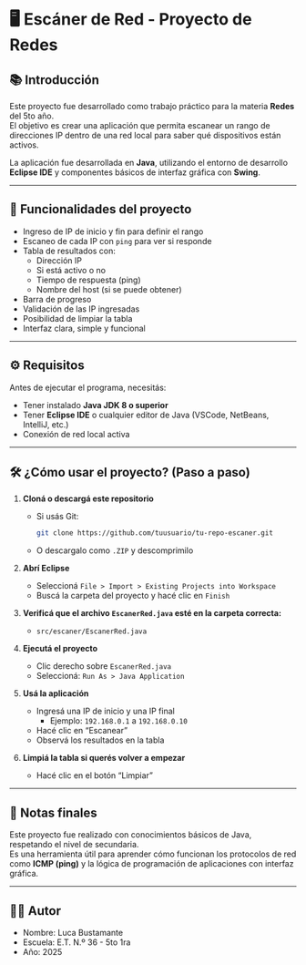 # 🖥️ Escáner de Red - Proyecto de Redes

## 📚 Introducción

Este proyecto fue desarrollado como trabajo práctico para la materia **Redes** del 5to año.  
El objetivo es crear una aplicación que permita escanear un rango de direcciones IP dentro de una red local para saber qué dispositivos están activos.

La aplicación fue desarrollada en **Java**, utilizando el entorno de desarrollo **Eclipse IDE** y componentes básicos de interfaz gráfica con **Swing**.

---

## 🚀 Funcionalidades del proyecto

- Ingreso de IP de inicio y fin para definir el rango
- Escaneo de cada IP con `ping` para ver si responde
- Tabla de resultados con:
  - Dirección IP
  - Si está activo o no
  - Tiempo de respuesta (ping)
  - Nombre del host (si se puede obtener)
- Barra de progreso
- Validación de las IP ingresadas
- Posibilidad de limpiar la tabla
- Interfaz clara, simple y funcional

---

## ⚙️ Requisitos

Antes de ejecutar el programa, necesitás:

- Tener instalado **Java JDK 8 o superior**
- Tener **Eclipse IDE** o cualquier editor de Java (VSCode, NetBeans, IntelliJ, etc.)
- Conexión de red local activa

---

## 🛠️ ¿Cómo usar el proyecto? (Paso a paso)

1. **Cloná o descargá este repositorio**
   - Si usás Git:
     ```bash
     git clone https://github.com/tuusuario/tu-repo-escaner.git
     ```
   - O descargalo como `.ZIP` y descomprimilo

2. **Abrí Eclipse**
   - Seleccioná `File > Import > Existing Projects into Workspace`
   - Buscá la carpeta del proyecto y hacé clic en `Finish`

3. **Verificá que el archivo `EscanerRed.java` esté en la carpeta correcta:**
   - `src/escaner/EscanerRed.java`

4. **Ejecutá el proyecto**
   - Clic derecho sobre `EscanerRed.java`
   - Seleccioná: `Run As > Java Application`

5. **Usá la aplicación**
   - Ingresá una IP de inicio y una IP final
     - Ejemplo: `192.168.0.1` a `192.168.0.10`
   - Hacé clic en “Escanear”
   - Observá los resultados en la tabla

6. **Limpiá la tabla si querés volver a empezar**
   - Hacé clic en el botón “Limpiar”

---

## 🧠 Notas finales

Este proyecto fue realizado con conocimientos básicos de Java, respetando el nivel de secundaria.  
Es una herramienta útil para aprender cómo funcionan los protocolos de red como **ICMP (ping)** y la lógica de programación de aplicaciones con interfaz gráfica.

---

## 👨‍💻 Autor

- Nombre: Luca Bustamante
- Escuela: E.T. N.º 36 - 5to 1ra
- Año: 2025
